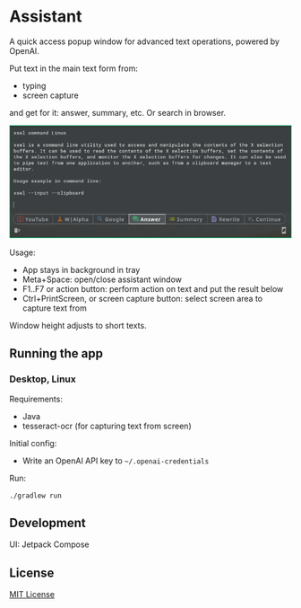 # Assistant

A quick access popup window for advanced text operations, powered by OpenAI.

Put text in the main text form from:
* typing
* screen capture

and get for it: answer, summary, etc. Or search in browser.

![Example](docs/example1.png)

Usage:
* App stays in background in tray
* Meta+Space: open/close assistant window
* F1..F7 or action button: perform action on text and put the result below
* Ctrl+PrintScreen, or screen capture button: select screen area to capture text from

Window height adjusts to short texts.


## Running the app

### Desktop, Linux

Requirements: 
* Java
* tesseract-ocr (for capturing text from screen)

Initial config:
* Write an OpenAI API key to `~/.openai-credentials`

Run:
```
./gradlew run
```


## Development

UI: Jetpack Compose


## License

[MIT License](LICENSE)
